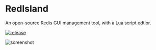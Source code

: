 # RedIsland
An open-source Redis GUI management tool, with a Lua script edtior.

[![release](https://img.shields.io/badge/release-v1.0-blue.svg)](https://github.com/e1y4r/RedIsland/releases)

![screenshot](https://s1.ax1x.com/2022/04/01/q4mAYT.png)
